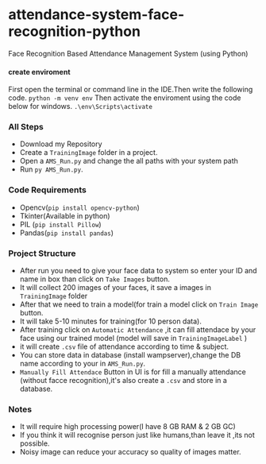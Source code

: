 # attendance-system-face-recognition-python
Face Recognition Based Attendance Management System (using Python)

#### create enviroment 
First open the terminal or command line in the IDE.Then write the following code.
`python -m venv env`
Then activate the enviroment using the code below for windows.
`.\env\Scripts\activate`

### All Steps
- Download my Repository 
- Create a `TrainingImage` folder in a project. 
- Open a `AMS_Run.py` and change the all paths with your system path
- Run `py AMS_Run.py`.

### Code Requirements
- Opencv(`pip install opencv-python`)
- Tkinter(Available in python)
- PIL (`pip install Pillow`)
- Pandas(`pip install pandas`)

### Project Structure
- After run you need to give your face data to system so enter your ID and name in box than click on `Take Images` button.
- It will collect 200 images of your faces, it save a images in `TrainingImage` folder
- After that we need to train a model(for train a model click on `Train Image` button.
- It will take 5-10 minutes for training(for 10 person data).
- After training click on `Automatic Attendance` ,it can fill attendace by your face using our trained model (model will save in `TrainingImageLabel` )
- it will create `.csv` file of attendance according to time & subject.
- You can store data in database (install wampserver),change the DB name according to your in `AMS_Run.py`.
- `Manually Fill Attendace` Button in UI is for fill a manually attendance (without facce recognition),it's also create a `.csv` and store in a database.

### Notes
- It will require high processing power(I have 8 GB RAM & 2 GB GC)
- If you think it will recognise person just like humans,than leave it ,its not possible.
- Noisy image can reduce your accuracy so quality of images matter.
